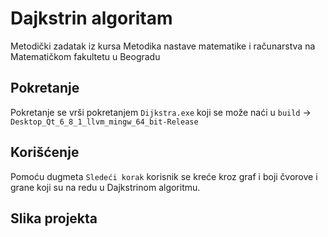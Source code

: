 # Dajkstrin algoritam
Metodički zadatak iz kursa Metodika nastave matematike i računarstva na Matematičkom fakultetu u Beogradu

## Pokretanje
Pokretanje se vrši pokretanjem `Dijkstra.exe` koji se može naći u `build` -> `Desktop_Qt_6_8_1_llvm_mingw_64_bit-Release`

## Korišćenje
Pomoću dugmeta `Sledeći korak` korisnik se kreće kroz graf i boji čvorove i grane koji su na redu u Dajkstrinom algoritmu.

## Slika projekta
